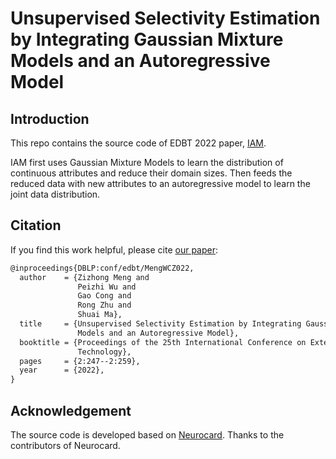 # Unsupervised Selectivity Estimation by Integrating Gaussian Mixture Models and an Autoregressive Model
## Introduction
This repo contains the source code of EDBT 2022 paper, [IAM](https://openproceedings.org/2022/conf/edbt/paper-65.pdf).

IAM first uses Gaussian Mixture Models to learn the distribution of continuous attributes and reduce their domain sizes. Then feeds the reduced data with new attributes to an autoregressive model to learn the joint data distribution.

## Citation
If you find this work helpful, please cite [our paper](https://openproceedings.org/2022/conf/edbt/paper-65.pdf):
```latex
@inproceedings{DBLP:conf/edbt/MengWCZ022,
  author    = {Zizhong Meng and
               Peizhi Wu and
               Gao Cong and
               Rong Zhu and
               Shuai Ma},
  title     = {Unsupervised Selectivity Estimation by Integrating Gaussian Mixture
               Models and an Autoregressive Model},
  booktitle = {Proceedings of the 25th International Conference on Extending Database
               Technology},
  pages     = {2:247--2:259},
  year      = {2022},
}
```

## Acknowledgement
The source code is developed based on [Neurocard](https://github.com/neurocard/neurocard). Thanks to the contributors of Neurocard.
